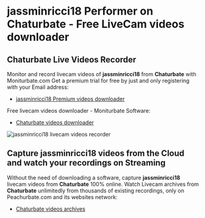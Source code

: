 # jassminricci18 Performer on Chaturbate - Free LiveCam videos downloader

## Chaturbate Live Videos Recorder

Monitor and record livecam videos of **jassminricci18** from **Chaturbate** with Moniturbate.com
Get a premium trial for free by just and only registering with your Email address:
* [jassminricci18 Premium videos downloader](https://moniturbate.com/request-demo-licence-key.html)

Free livecam videos downloader - Moniturbate Software:
* [Chaturbate videos downloader](https://moniturbate.com/moniturbate-download-software.html)

![jassminricci18 livecam videos recorder](https://peachurnet.com/templates/moniturbate-software.png)


## Capture jassminricci18 videos from the Cloud and watch your recordings on Streaming

Without the need of downloading a software, capture **jassminricci18** livecam videos from **Chaturbate** 100% online.
Watch Livecam archives from **Chaturbate** unlimitedly from thousands of existing recordings, only on Peachurbate.com and its websites network:
* [Chaturbate videos archives](https://peachurnet.com/)